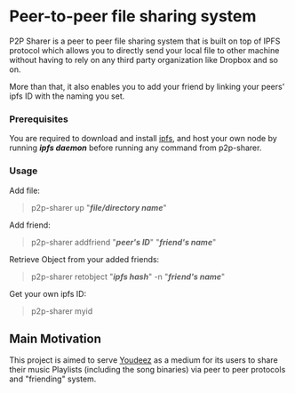 # Peer-to-peer file sharing system

P2P Sharer is a peer to peer file sharing system that is built on top of IPFS protocol which allows you to directly send your local file to other machine without having to rely on any third party organization like Dropbox and so on.

More than that, it also enables you to add your friend by linking your peers' ipfs ID with the naming you set.

### Prerequisites
You are required to download and install [ipfs](https://docs.ipfs.io/introduction/install/#installing-from-a-prebuilt-package), and host your own node by running ***ipfs daemon*** before running any command from p2p-sharer.

### Usage
Add file:
>p2p-sharer up "***file/directory name***"

Add friend:
>p2p-sharer addfriend "***peer's ID***" "***friend's name***"

Retrieve Object from your added friends:
>p2p-sharer retobject "***ipfs hash***" -n "***friend's name***"

Get your own ipfs ID:
>p2p-sharer myid


## Main Motivation

This project is aimed to serve [Youdeez](https://github.com/moon004/YouDeez) as a medium for its users to share their music Playlists (including the song binaries) via peer to peer protocols and "friending" system.
